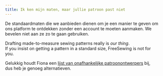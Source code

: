 ```yaml
---
title: Ik ken mijn maten, maar jullie patroon past niet
---
```


De standaardmaten die we aanbieden dienen om je een manier te geven om ons platform te ontdekken zonder een account te moeten aanmaken. We bevelen niet aan ze zo te gaan gebruiken.

Drafting made-to-measure sewing patterns really is *our thing*.\
If you insist on getting a pattern in a standard size, FreeSewing is not for you.

Gelukkig houdt Fiona een [lijst van onafhankelijke patroonontwerpers](https://chainstitcher.blogspot.com/p/indie-pattern-designers.html) bij, dus heb je genoeg alternatieven.
